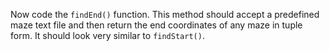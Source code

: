 <!--title={findEnd()}-->

<!--concepts={lists.mdx,for_loops.mdx}-->

<!--badges={Python:50}-->

Now code the `findEnd()` function. This method should accept a predefined maze text file and then return the end coordinates of any maze in tuple form. It should look very similar to `findStart()`. 